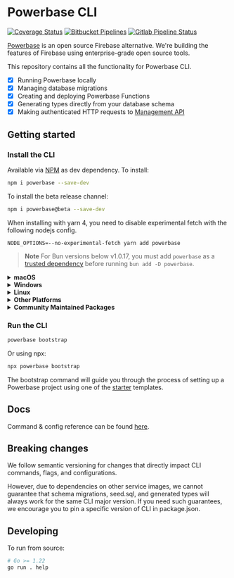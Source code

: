 # Powerbase CLI

[![Coverage Status](https://coveralls.io/repos/github/skorpland/cli/badge.svg?branch=main)](https://coveralls.io/github/skorpland/cli?branch=main) [![Bitbucket Pipelines](https://img.shields.io/bitbucket/pipelines/powerbase-cli/setup-cli/master?style=flat-square&label=Bitbucket%20Canary)](https://bitbucket.org/powerbase-cli/setup-cli/pipelines) [![Gitlab Pipeline Status](https://img.shields.io/gitlab/pipeline-status/sweatybridge%2Fsetup-cli?label=Gitlab%20Canary)
](https://gitlab.com/sweatybridge/setup-cli/-/pipelines)

[Powerbase](https://powerbase.club) is an open source Firebase alternative. We're building the features of Firebase using enterprise-grade open source tools.

This repository contains all the functionality for Powerbase CLI.

- [x] Running Powerbase locally
- [x] Managing database migrations
- [x] Creating and deploying Powerbase Functions
- [x] Generating types directly from your database schema
- [x] Making authenticated HTTP requests to [Management API](https://powerbase.club/docs/reference/api/introduction)

## Getting started

### Install the CLI

Available via [NPM](https://www.npmjs.com) as dev dependency. To install:

```bash
npm i powerbase --save-dev
```

To install the beta release channel:

```bash
npm i powerbase@beta --save-dev
```

When installing with yarn 4, you need to disable experimental fetch with the following nodejs config.

```
NODE_OPTIONS=--no-experimental-fetch yarn add powerbase
```

> **Note**
For Bun versions below v1.0.17, you must add `powerbase` as a [trusted dependency](https://bun.sh/guides/install/trusted) before running `bun add -D powerbase`.

<details>
  <summary><b>macOS</b></summary>

  Available via [Homebrew](https://brew.sh). To install:

  ```sh
  brew install powerbase/tap/powerbase
  ```

  To install the beta release channel:
  
  ```sh
  brew install powerbase/tap/powerbase-beta
  brew link --overwrite powerbase-beta
  ```
  
  To upgrade:

  ```sh
  brew upgrade powerbase
  ```
</details>

<details>
  <summary><b>Windows</b></summary>

  Available via [Scoop](https://scoop.sh). To install:

  ```powershell
  scoop bucket add powerbase https://github.com/skorpland/scoop-bucket.git
  scoop install powerbase
  ```

  To upgrade:

  ```powershell
  scoop update powerbase
  ```
</details>

<details>
  <summary><b>Linux</b></summary>

  Available via [Homebrew](https://brew.sh) and Linux packages.

  #### via Homebrew

  To install:

  ```sh
  brew install powerbase/tap/powerbase
  ```

  To upgrade:

  ```sh
  brew upgrade powerbase
  ```

  #### via Linux packages

  Linux packages are provided in [Releases](https://github.com/skorpland/cli/releases). To install, download the `.apk`/`.deb`/`.rpm`/`.pkg.tar.zst` file depending on your package manager and run the respective commands.

  ```sh
  sudo apk add --allow-untrusted <...>.apk
  ```

  ```sh
  sudo dpkg -i <...>.deb
  ```

  ```sh
  sudo rpm -i <...>.rpm
  ```

  ```sh
  sudo pacman -U <...>.pkg.tar.zst
  ```
</details>

<details>
  <summary><b>Other Platforms</b></summary>

  You can also install the CLI via [go modules](https://go.dev/ref/mod#go-install) without the help of package managers.

  ```sh
  go install github.com/skorpland/cli@latest
  ```

  Add a symlink to the binary in `$PATH` for easier access:

  ```sh
  ln -s "$(go env GOPATH)/bin/cli" /usr/bin/powerbase
  ```

  This works on other non-standard Linux distros.
</details>

<details>
  <summary><b>Community Maintained Packages</b></summary>

  Available via [pkgx](https://pkgx.sh/). Package script [here](https://github.com/pkgxdev/pantry/blob/main/projects/powerbase.club/cli/package.yml).
  To install in your working directory:

  ```bash
  pkgx install powerbase
  ```

  Available via [Nixpkgs](https://nixos.org/). Package script [here](https://github.com/NixOS/nixpkgs/blob/master/pkgs/development/tools/powerbase-cli/default.nix).
</details>

### Run the CLI

```bash
powerbase bootstrap
```

Or using npx:

```bash
npx powerbase bootstrap
```

The bootstrap command will guide you through the process of setting up a Powerbase project using one of the [starter](https://github.com/skorpland-community/powerbase-samples/blob/main/samples.json) templates.

## Docs

Command & config reference can be found [here](https://powerbase.club/docs/reference/cli/about).

## Breaking changes

We follow semantic versioning for changes that directly impact CLI commands, flags, and configurations.

However, due to dependencies on other service images, we cannot guarantee that schema migrations, seed.sql, and generated types will always work for the same CLI major version. If you need such guarantees, we encourage you to pin a specific version of CLI in package.json.

## Developing

To run from source:

```sh
# Go >= 1.22
go run . help
```
